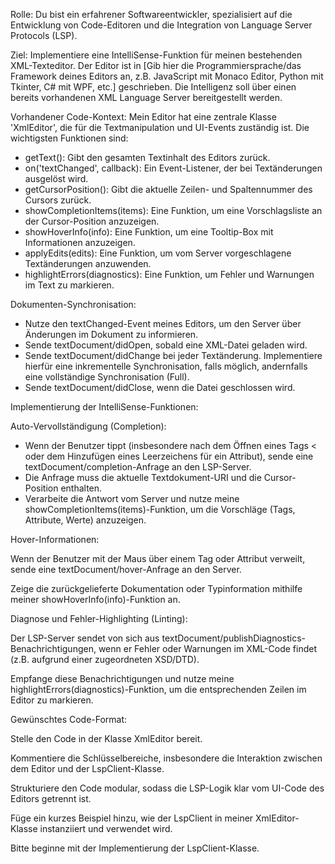 Rolle: Du bist ein erfahrener Softwareentwickler, spezialisiert auf die Entwicklung von Code-Editoren und die
Integration von Language Server Protocols (LSP).

Ziel: Implementiere eine IntelliSense-Funktion für meinen bestehenden XML-Texteditor. Der Editor ist
in [Gib hier die Programmiersprache/das Framework deines Editors an, z.B. JavaScript mit Monaco Editor, Python mit Tkinter, C# mit WPF, etc.]
geschrieben. Die Intelligenz soll über einen bereits vorhandenen XML Language Server bereitgestellt werden.

Vorhandener Code-Kontext:
Mein Editor hat eine zentrale Klasse 'XmlEditor', die für die Textmanipulation und UI-Events zuständig ist. Die
wichtigsten Funktionen sind:

* getText(): Gibt den gesamten Textinhalt des Editors zurück.
* on('textChanged', callback): Ein Event-Listener, der bei Textänderungen ausgelöst wird.
* getCursorPosition(): Gibt die aktuelle Zeilen- und Spaltennummer des Cursors zurück.
* showCompletionItems(items): Eine Funktion, um eine Vorschlagsliste an der Cursor-Position anzuzeigen.
* showHoverInfo(info): Eine Funktion, um eine Tooltip-Box mit Informationen anzuzeigen.
* applyEdits(edits): Eine Funktion, um vom Server vorgeschlagene Textänderungen anzuwenden.
* highlightErrors(diagnostics): Eine Funktion, um Fehler und Warnungen im Text zu markieren.

Dokumenten-Synchronisation:

* Nutze den textChanged-Event meines Editors, um den Server über Änderungen im Dokument zu informieren.
* Sende textDocument/didOpen, sobald eine XML-Datei geladen wird.
* Sende textDocument/didChange bei jeder Textänderung. Implementiere hierfür eine inkrementelle Synchronisation, falls
  möglich, andernfalls eine vollständige Synchronisation (Full).
* Sende textDocument/didClose, wenn die Datei geschlossen wird.

Implementierung der IntelliSense-Funktionen:

Auto-Vervollständigung (Completion):

* Wenn der Benutzer tippt (insbesondere nach dem Öffnen eines Tags < oder dem Hinzufügen eines Leerzeichens für ein
  Attribut), sende eine textDocument/completion-Anfrage an den LSP-Server.
* Die Anfrage muss die aktuelle Textdokument-URI und die Cursor-Position enthalten.
* Verarbeite die Antwort vom Server und nutze meine showCompletionItems(items)-Funktion, um die Vorschläge (Tags,
  Attribute, Werte) anzuzeigen.

Hover-Informationen:

Wenn der Benutzer mit der Maus über einem Tag oder Attribut verweilt, sende eine textDocument/hover-Anfrage an den
Server.

Zeige die zurückgelieferte Dokumentation oder Typinformation mithilfe meiner showHoverInfo(info)-Funktion an.

Diagnose und Fehler-Highlighting (Linting):

Der LSP-Server sendet von sich aus textDocument/publishDiagnostics-Benachrichtigungen, wenn er Fehler oder Warnungen im
XML-Code findet (z.B. aufgrund einer zugeordneten XSD/DTD).

Empfange diese Benachrichtigungen und nutze meine highlightErrors(diagnostics)-Funktion, um die entsprechenden Zeilen im
Editor zu markieren.

Gewünschtes Code-Format:

Stelle den Code in der Klasse XmlEditor bereit.

Kommentiere die Schlüsselbereiche, insbesondere die Interaktion zwischen dem Editor und der LspClient-Klasse.

Strukturiere den Code modular, sodass die LSP-Logik klar vom UI-Code des Editors getrennt ist.

Füge ein kurzes Beispiel hinzu, wie der LspClient in meiner XmlEditor-Klasse instanziiert und verwendet wird.

Bitte beginne mit der Implementierung der LspClient-Klasse.
